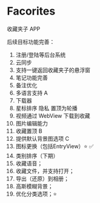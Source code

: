 # Facorites

收藏夹子 APP

后续目标功能完善：

1. 注册/登陆等后台系统
2. 云同步
3. 支持一键返回收藏夹子的悬浮窗
4. 笔记功能完善
5. 备注优化
6. 多语言支持 A
7. 下载器
8. 星标排序 隐私 置顶为轮播
9. 视频通过 WebView 下载到收藏
10. 图片编辑能力
11. 收藏置顶 B
12. 提供默认背景图选项 C
13. 图标更换（包括EntryView）⭐️ ✅
14. 类别排序（下期）
15. 收藏语音；
16. 收藏文件，并支持打开；
17. 导出（还原）到相册；
18. 高斯模糊背景；
19. 优化分类选项；⭐️
